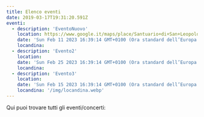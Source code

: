 ```yaml
---
title: Elenco eventi
date: 2019-03-17T19:31:20.591Z
eventi:
  - description: 'EventoNuovo'
    location: https://www.google.it/maps/place/Santuario+di+San+Leopoldo+Mandi%C4%87/@45.4066176,11.8685696,13z/data=!4m5!3m4!1s0x477edbae5278f713:0x7c0976f0b4c40bba!8m2!3d45.3929279!4d11.8701797?coh=164777&entry=tt
    date: 'Sun Feb 11 2023 16:39:14 GMT+0100 (Ora standard dell’Europa centrale)'
    locandina: 
  - description: 'Evento2'
    location: 
    date: 'Sun Feb 25 2023 16:39:14 GMT+0100 (Ora standard dell’Europa centrale)'
    locandina:
  - description: 'Evento3'
    location:
    date: 'Sun Feb 15 2023 16:39:14 GMT+0100 (Ora standard dell’Europa centrale)'
    locandina: '/img/locandina.webp'
---
```

Qui puoi trovare tutti gli eventi/concerti:
